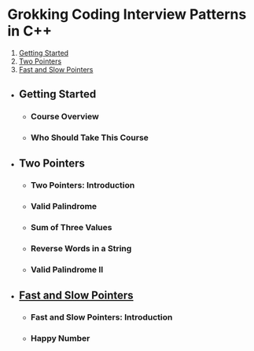 # Grokking Coding Interview Patterns in C++

1. [Getting Started](#getting-started)
2. [Two Pointers](#two-pointers)
3. [Fast and Slow Pointers](#fast-and-slow-pointers)

- ## Getting Started
    - ### Course Overview
    - ### Who Should Take This Course

- ## Two Pointers
    - ### Two Pointers: Introduction
    - ### Valid Palindrome
    - ### Sum of Three Values
    - ### Reverse Words in a String
    - ### Valid Palindrome II

- ## [Fast and Slow Pointers](./Chapter_3.md)
    - ### Fast and Slow Pointers: Introduction
    - ### Happy Number